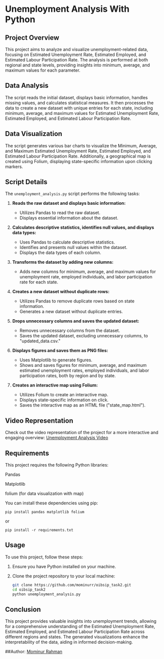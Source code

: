 # Unemployment Analysis With Python  

## Project Overview

This project aims to analyze and visualize unemployment-related data, focusing on Estimated Unemployment Rate, Estimated Employed, and Estimated Labour Participation Rate. The analysis is performed at both regional and state levels, providing insights into minimum, average, and maximum values for each parameter.

## Data Analysis

The script reads the initial dataset, displays basic information, handles missing values, and calculates statistical measures. It then processes the data to create a new dataset with unique entries for each state, including minimum, average, and maximum values for Estimated Unemployment Rate, Estimated Employed, and Estimated Labour Participation Rate.

## Data Visualization

The script generates various bar charts to visualize the Minimum, Average, and Maximum Estimated Unemployment Rate, Estimated Employed, and Estimated Labour Participation Rate. Additionally, a geographical map is created using Folium, displaying state-specific information upon clicking markers.

## Script Details

The `unemployment_analysis.py` script performs the following tasks:

1. **Reads the raw dataset and displays basic information:**
   - Utilizes Pandas to read the raw dataset.
   - Displays essential information about the dataset.

2. **Calculates descriptive statistics, identifies null values, and displays data types:**
   - Uses Pandas to calculate descriptive statistics.
   - Identifies and presents null values within the dataset.
   - Displays the data types of each column.

3. **Transforms the dataset by adding new columns:**
   - Adds new columns for minimum, average, and maximum values for unemployment rate, employed individuals, and labor participation rate for each state.

4. **Creates a new dataset without duplicate rows:**
   - Utilizes Pandas to remove duplicate rows based on state information.
   - Generates a new dataset without duplicate entries.

5. **Drops unnecessary columns and saves the updated dataset:**
   - Removes unnecessary columns from the dataset.
   - Saves the updated dataset, excluding unnecessary columns, to "updated_data.csv."

6. **Displays figures and saves them as PNG files:**
   - Uses Matplotlib to generate figures.
   - Shows and saves figures for minimum, average, and maximum estimated unemployment rates, employed individuals, and labor participation rates, both by region and by state.

7. **Creates an interactive map using Folium:**
   - Utilizes Folium to create an interactive map.
   - Displays state-specific information on click.
   - Saves the interactive map as an HTML file ("state_map.html").

## Video Representation

Check out the video representation of the project for a more interactive and engaging overview: [Unemployment Analysis Video](link_to_your_video)


## Requirements
This project requires the following Python libraries:
    
Pandas

Matplotlib

folium (for data visualization with map)
    
You can install these dependencies using pip:

    pip install pandas matplotlib folium

or 
    
    pip install -r requirements.txt

## Usage

To use this project, follow these steps:

1. Ensure you have Python installed on your machine.
2. Clone the project repository to your local machine:

     ```bash
     git clone https://github.com/mominurr/oibsip_task2.git
     cd oibsip_task2
     python unemployment_analysis.py
    

## Conclusion

This project provides valuable insights into unemployment trends, allowing for a comprehensive understanding of the Estimated Unemployment Rate, Estimated Employed, and Estimated Labour Participation Rate across different regions and states. The generated visualizations enhance the interpretability of the data, aiding in informed decision-making.

##Author:
[Mominur Rahman](https://github.com/mominurr)